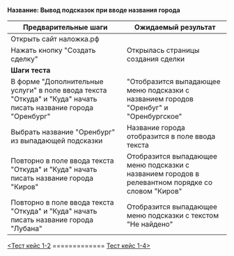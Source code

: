 **Название: Вывод подсказок при вводе названия города** 

**Предварительные шаги** | **Ожидаемый результат**
--- | ---
 Открыть сайт наложка.рф | 
 Нажать кнопку "Создать сделку" | Открылась страницы создания сделки 
**Шаги теста** | 
В форме "Дополнительные услуги" в поле ввода текста "Откуда" и "Куда" начать писать название города  "Оренбург" | "Отобразится выпадающее меню подсказки с названием городов "Оренбуг" и "Оренбургское"
Выбрать название "Оренбург" из выпадающей подсказки | Название города отобразится в поле ввода текста
Повторно в поле ввода текста "Откуда" и "Куда" начать писать название города "Киров" | Отобразится выпадающее меню подсказки с названием городов в релевантном порядке со словом "Киров"
Повторно в поле ввода текста "Откуда" и "Куда" начать писать название города "Лубана" | Отобразится выпадающее меню подсказки с текстом "Не найдено"

[<Тест кейс 1-2](https://github.com/masteroff/Test-case-nalozhka/blob/main/case_create_a_deal%201-2.md)  =============  [Тест кейс 1-4>](https://github.com/masteroff/Test-case-nalozhka/blob/main/case_create_a_deal%201-4.md)